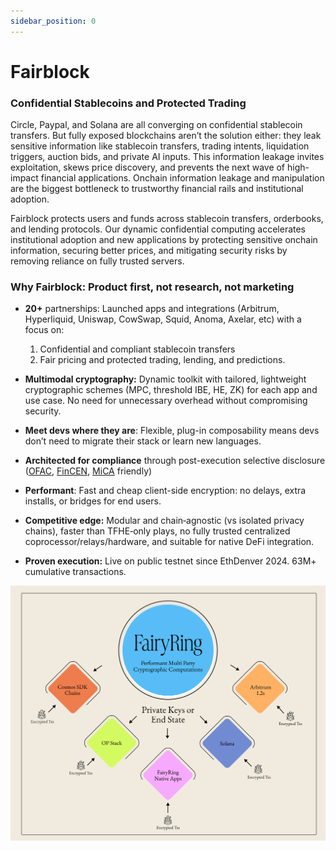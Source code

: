 ```yaml
---
sidebar_position: 0
---
```

# Fairblock

### Confidential Stablecoins and Protected Trading

Circle, Paypal, and Solana are all converging on confidential stablecoin transfers. But fully exposed blockchains aren’t the solution either: they leak sensitive information like stablecoin transfers, trading intents, liquidation triggers, auction bids, and private AI inputs. This information leakage invites exploitation, skews price discovery, and prevents the next wave of high-impact financial applications. Onchain information leakage and manipulation are the biggest bottleneck to trustworthy financial rails and institutional adoption.

Fairblock protects users and funds across stablecoin transfers, orderbooks, and lending protocols. Our dynamic confidential computing accelerates institutional adoption and new applications by protecting sensitive onchain information, securing better prices, and mitigating security risks by removing reliance on fully trusted servers. 

### **Why Fairblock: Product first, not research, not marketing**

- **20+** partnerships: Launched apps and integrations (Arbitrum, Hyperliquid, Uniswap, CowSwap, Squid, Anoma, Axelar, etc) with a focus on:
    1. Confidential and compliant stablecoin transfers
    2. Fair pricing and protected trading, lending, and predictions.

- **Multimodal cryptography:** Dynamic toolkit with tailored, lightweight cryptographic schemes (MPC, threshold IBE, HE, ZK) for each app and use case. No need for unnecessary overhead without compromising security.
- **Meet devs where they are**: Flexible, plug-in composability means devs don’t need to migrate their stack or learn new languages.
- **Architected for compliance** through post-execution selective disclosure ([OFAC](https://www.govinfo.gov/app/details/CFR-2010-title31-vol3/CFR-2010-title31-vol3-sec500-314), [FinCEN](https://www.ecfr.gov/current/title-31/subtitle-B/chapter-X/part-1010/subpart-A/section-1010.100#p-1010.100), [MiCA](https://eur-lex.europa.eu/legal-content/EN/TXT/?uri=CELEX%3A32023R1114#d1e4979-86) friendly)
- **Performant**: Fast and cheap client-side encryption: no delays, extra installs, or bridges for end users.
- **Competitive edge:** Modular and chain‑agnostic (vs isolated privacy chains), faster than TFHE‑only plays, no fully trusted centralized coprocessor/relays/hardware, and suitable for native DeFi integration.
- **Proven execution:** Live on public testnet since EthDenver 2024. 63M+ cumulative transactions.

[![Fairblock Macro Schematic](../assets/FairyRingMacroSchematic.png)](../assets/FairyRingMacroSchematic.png)
